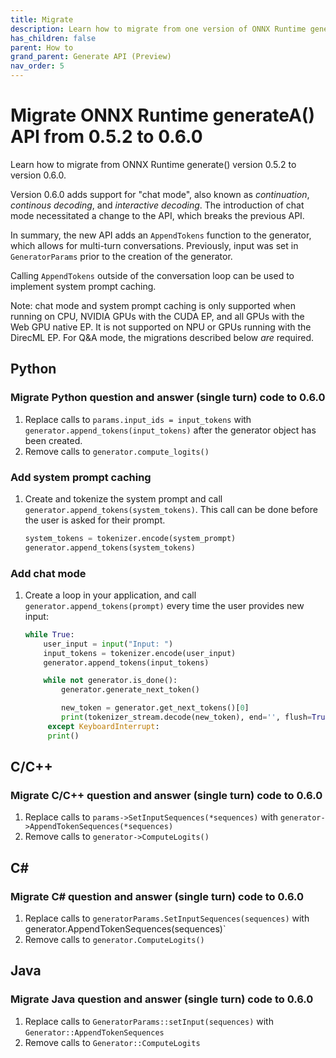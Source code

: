 ```yaml
---
title: Migrate
description: Learn how to migrate from one version of ONNX Runtime generate() API when there are breaking API changes
has_children: false
parent: How to
grand_parent: Generate API (Preview)
nav_order: 5
---
```


# Migrate ONNX Runtime generateA() API from 0.5.2 to 0.6.0

Learn how to migrate from ONNX Runtime generate() version 0.5.2 to version 0.6.0. 

Version 0.6.0 adds support for "chat mode", also known as _continuation_, _continous decoding_, and _interactive decoding_. The introduction of chat mode necessitated a change to the API, which breaks the previous API.

In summary, the new API adds an `AppendTokens` function to the generator, which allows for multi-turn conversations. Previously, input was set in `GeneratorParams` prior to the creation of the generator.

Calling `AppendTokens` outside of the conversation loop can be used to implement system prompt caching.

Note: chat mode and system prompt caching is only supported when running on CPU, NVIDIA GPUs with the CUDA EP, and all GPUs with the Web GPU native EP. It is not supported on NPU or GPUs running with the DirecML EP. For Q&A mode, the migrations described below *are* required.

## Python

### Migrate Python question and answer (single turn) code to 0.6.0

1. Replace calls to `params.input_ids = input_tokens` with `generator.append_tokens(input_tokens)` after the generator object has been created.
2. Remove calls to `generator.compute_logits()`

### Add system prompt caching

1. Create and tokenize the system prompt and call `generator.append_tokens(system_tokens)`. This call can be done before the user is asked for their prompt.

   ```python
   system_tokens = tokenizer.encode(system_prompt)
   generator.append_tokens(system_tokens)
   ```

### Add chat mode

1. Create a loop in your application, and call `generator.append_tokens(prompt)` every time the user provides new input:
   
   ```python
   while True:
       user_input = input("Input: ")
       input_tokens = tokenizer.encode(user_input)
       generator.append_tokens(input_tokens)

       while not generator.is_done():
           generator.generate_next_token()

           new_token = generator.get_next_tokens()[0]
           print(tokenizer_stream.decode(new_token), end='', flush=True)
        except KeyboardInterrupt:
        print()
    ```

## C/C++ 

### Migrate C/C++ question and answer (single turn) code to 0.6.0

1. Replace calls to `params->SetInputSequences(*sequences)` with `generator->AppendTokenSequences(*sequences)`
2. Remove calls to `generator->ComputeLogits()`

## C#

### Migrate C# question and answer (single turn) code to 0.6.0

1. Replace calls to `generatorParams.SetInputSequences(sequences)` with generator.AppendTokenSequences(sequences)`
2. Remove calls to `generator.ComputeLogits()`

## Java

### Migrate Java question and answer (single turn) code to 0.6.0

1. Replace calls to `GeneratorParams::setInput(sequences)` with `Generator::AppendTokenSequences`
2. Remove calls to `Generator::ComputeLogits`